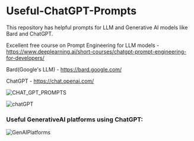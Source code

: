 # Useful-ChatGPT-Prompts
This repository has helpful prompts for LLM and Generative AI models like Bard and ChatGPT.

Excellent free course on Prompt Engineering for LLM models - https://www.deeplearning.ai/short-courses/chatgpt-prompt-engineering-for-developers/


Bard(Google's LLM) - https://bard.google.com/ 

ChatGPT - https://chat.openai.com/ 


![CHAT_GPT_PROMPTS](https://github.com/anishsingh20/Useful-ChatGPT-Prompts/assets/15655876/12acb237-6560-4219-acf5-154692c674b0)



![chatGPT](https://github.com/anishsingh20/Useful-ChatGPT-Prompts/assets/15655876/56664694-f399-458f-bc8e-3d03aeebf304)


### Useful GenerativeAI platforms using ChatGPT:



![GenAIPlatforms](https://github.com/anishsingh20/Useful-ChatGPT-Prompts/assets/15655876/30244945-a5f7-4a8c-8c14-13f429fd0843)
